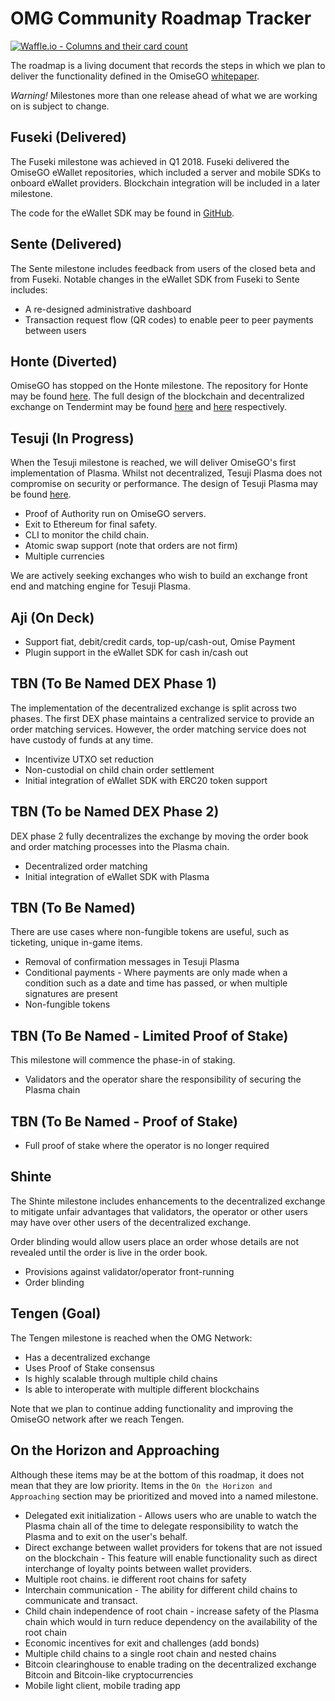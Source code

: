 # OMG Community Roadmap Tracker
[![Waffle.io - Columns and their card count](https://badge.waffle.io/buildOMG/tracker.svg?columns=all&style=flat-square)](https://github.com/buildOMG/tracker/projects/1)

The roadmap is a living document that records the steps in which we plan to deliver the functionality defined in the OmiseGO [whitepaper](https://cdn.omise.co/omg/whitepaper.pdf).

*Warning!* Milestones more than one release ahead of what we are working on is subject to change.

## Fuseki (Delivered)
The Fuseki milestone was achieved in Q1 2018. Fuseki delivered the OmiseGO eWallet repositories, which included a server and mobile SDKs to onboard eWallet providers. Blockchain integration will be included in a later milestone.

The code for the eWallet SDK may be found in [GitHub](https://github.com/omisego/ewallet).

## Sente (Delivered)
The Sente milestone includes feedback from users of the closed beta and from Fuseki. Notable changes in the eWallet SDK from Fuseki to Sente includes:
* A re-designed administrative dashboard
* Transaction request flow (QR codes) to enable peer to peer payments between users

## Honte (Diverted)
OmiseGO has stopped on the Honte milestone. The repository for Honte may be found [here](https://github.com/omisego/honted). The full design of the blockchain and decentralized exchange on Tendermint may be found [here](https://github.com/omisego/honted/blob/develop/docs/tendermint_blockchain_design.md) and [here](https://github.com/omisego/honted/blob/develop/docs/batch_matching.md) respectively.

## Tesuji (In Progress)
When the Tesuji milestone is reached, we will deliver OmiseGO's first implementation of Plasma. Whilst not decentralized, Tesuji Plasma  does not compromise on security or performance. The design of Tesuji Plasma may be found [here](http://completeme).

* Proof of Authority run on OmiseGO servers.
* Exit to Ethereum for final safety.
* CLI to monitor the child chain.
* Atomic swap support (note that orders are not firm)
* Multiple currencies

We are actively seeking exchanges who wish to build an exchange front end and matching engine for Tesuji Plasma.

## Aji (On Deck)
* Support fiat, debit/credit cards, top-up/cash-out, Omise Payment
* Plugin support in the eWallet SDK for cash in/cash out

## TBN (To Be Named DEX Phase 1)
The implementation of the decentralized exchange is split across two phases. The first DEX phase maintains a centralized service to provide an order matching services. However, the order matching service does not have custody of funds at any time.

* Incentivize UTXO set reduction
* Non-custodial on child chain order settlement
* Initial integration of eWallet SDK with ERC20 token support

## TBN (To be Named DEX Phase 2)
DEX phase 2 fully decentralizes the exchange by moving the order book and order matching processes into the Plasma chain.
* Decentralized order matching
* Initial integration of eWallet SDK with Plasma

## TBN (To Be Named)
There are use cases where non-fungible tokens are useful, such as ticketing, unique in-game items.
* Removal of confirmation messages in Tesuji Plasma
* Conditional payments - Where payments are only made when a condition such as a date and time has passed, or when multiple signatures are present
* Non-fungible tokens

## TBN (To Be Named - Limited Proof of Stake)
This milestone will commence the phase-in of staking.

* Validators and the operator share the responsibility of securing the Plasma chain

## TBN (To Be Named - Proof of Stake)
* Full proof of stake where the operator is no longer required

## Shinte
The Shinte milestone includes enhancements to the decentralized exchange to mitigate unfair advantages that validators, the operator or other users may have over other users of the decentralized exchange.

Order blinding would allow users place an order whose details are not revealed until the order is live in the order book.
* Provisions against validator/operator front-running
* Order blinding

## Tengen (Goal)
The Tengen milestone is reached when the OMG Network:
* Has a decentralized exchange
* Uses Proof of Stake consensus
* Is highly scalable through multiple child chains
* Is able to interoperate with multiple different blockchains

Note that we plan to continue adding functionality and improving the OmiseGO network after we reach Tengen.

## On the Horizon and Approaching
Although these items may be at the bottom of this roadmap, it does not mean that they are low priority. Items in the `On the Horizon and Approaching` section may be prioritized and moved into a named milestone.
* Delegated exit initialization - Allows users who are unable to watch the Plasma chain all of the time to delegate responsibility to watch the Plasma and to exit on the user's behalf.
* Direct exchange between wallet providers for tokens that are not issued on the blockchain - This feature will enable functionality such as direct interchange of loyalty points between wallet providers.
* Multiple root chains. ie different root chains for safety
* Interchain communication - The ability for different child chains to communicate and transact.
* Child chain independence of root chain - increase safety of the Plasma chain which would in turn reduce dependency on the availability of the root chain
* Economic incentives for exit and challenges (add bonds)
* Multiple child chains to a single root chain and nested chains
* Bitcoin clearinghouse to enable trading on the decentralized exchange Bitcoin and Bitcoin-like cryptocurrencies
* Mobile light client, mobile trading app
